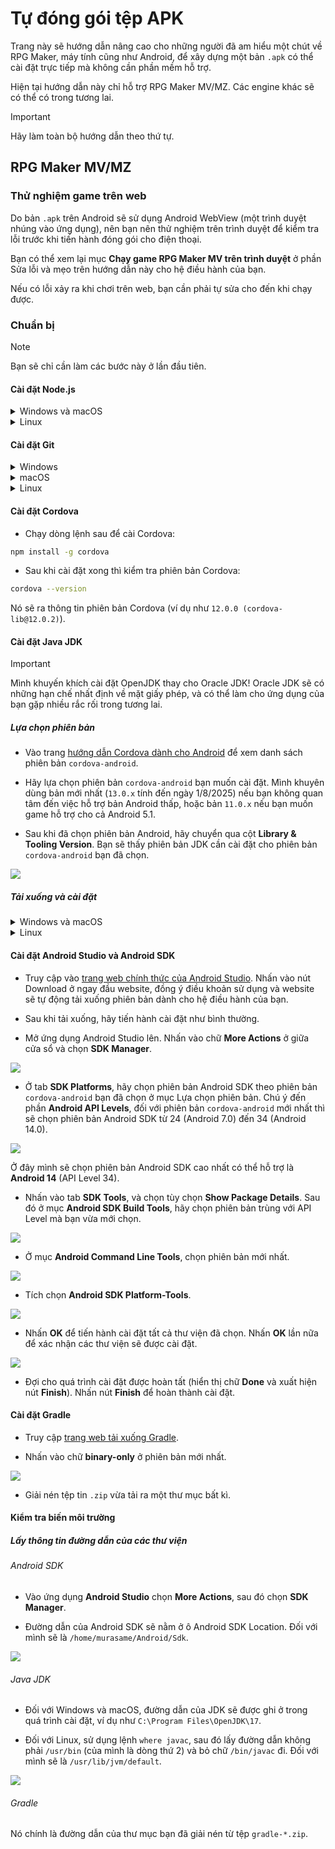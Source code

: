 # Tự đóng gói tệp APK

Trang này sẽ hướng dẫn nâng cao cho những người đã am hiểu một chút về RPG Maker, máy tính cũng như Android, để xây dựng một bản `.apk` có thể cài đặt trực tiếp mà không cần phần mềm hỗ trợ.

Hiện tại hướng dẫn này chỉ hỗ trợ RPG Maker MV/MZ. Các engine khác sẽ có thể có trong tương lai.

> [!IMPORTANT]
> Hãy làm toàn bộ hướng dẫn theo thứ tự.

## RPG Maker MV/MZ

### Thử nghiệm game trên web

Do bản `.apk` trên Android sẽ sử dụng Android WebView (một trình duyệt nhúng vào ứng dụng), nên bạn nên thử nghiệm trên trình duyệt để kiểm tra lỗi trước khi tiến hành đóng gói cho điện thoại.

Bạn có thể xem lại mục **Chạy game RPG Maker MV trên trình duyệt** ở phần Sửa lỗi và mẹo trên hướng dẫn này cho hệ điều hành của bạn.

Nếu có lỗi xảy ra khi chơi trên web, bạn cần phải tự sửa cho đến khi chạy được.

### Chuẩn bị

> [!NOTE]
> Bạn sẽ chỉ cần làm các bước này ở lần đầu tiên.

#### Cài đặt Node.js

<details>
<summary>Windows và macOS</summary>

* Truy cập vào [trang tải xuống của Node.js](https://nodejs.org/en/download).

* Ở mục **Or get a prebuilt Node.js® for**, hãy chọn hệ điều hành và loại hệ điều hành (x86, x64 hay ARM64) mà máy bạn đang sử dụng. Ví dụ như dưới đây sẽ là dành cho Windows 64-bit (x64):

![](images/image-24.png)

* Nhấn đúp để chạy tệp tin vừa mới tải xuống (Windows sẽ là `.exe`, còn macOS sẽ là `.pkg`). Sau đó tiến hành làm theo hướng dẫn để cài đặt Node.js.
</details>

<details>
<summary>Linux</summary>

* Đầu tiên là cài đặt `nvm` (Node Version Manager) cho Linux:

```sh
curl -o- https://raw.githubusercontent.com/nvm-sh/nvm/v0.40.3/install.sh | bash
```

> [!NOTE]
> Nếu sau này nvm có phiên bản mới hơn, bạn hãy thay đổi `0.40.3` thành phiên bản đó, hoặc bạn có thể đọc hướng dẫn trên [trang GitHub chính thức của nvm](https://github.com/nvm-sh/nvm).

* Sau khi cài đặt thành công thì tiếp tục cài đặt Node.js:

```sh
nvm install node
```
</details>

#### Cài đặt Git

<details>
<summary>Windows</summary>

* Truy cập vào [trang tải Git dành cho Windows](https://git-scm.com/downloads/win).

* Chọn bản dành cho kiến trúc hệ điều hành của bạn (x64 hoặc ARM64) ở mục Standalone Installer. Ví dụ như nếu bạn đang dùng Windows 64-bit, hãy chọn **Git for Windows/x64 Setup**.

* Sau khi tải xuống xong, nhấn đúp để chạy tệp tin `.exe` vừa tải xuống và làm theo hướng dẫn để hoàn tất cài đặt.
</details>

<details>
<summary>macOS</summary>

Nếu bạn đã cài Xcode thì nó đã kèm sẵn Git theo mặc định. Còn nếu bạn chưa có thì bạn có thể cài Git thông qua MacPorts:

```sh
sudo port install git
```
</details>

<details>
<summary>Linux</summary>

Git có thể được cài đặt trên toàn bộ distro. Hãy cài đặt gói `git` theo câu lệnh cho Package Manager của bạn, ví dụ như Pacman ở trên Linux thì sẽ là `pacman -S git`.
</details>

#### Cài đặt Cordova

* Chạy dòng lệnh sau để cài Cordova:

```sh
npm install -g cordova
```

* Sau khi cài đặt xong thì kiểm tra phiên bản Cordova:

```sh
cordova --version
```

Nó sẽ ra thông tin phiên bản Cordova (ví dụ như `12.0.0 (cordova-lib@12.0.2)`).

#### Cài đặt Java JDK

> [!IMPORTANT]
> Mình khuyến khích cài đặt OpenJDK thay cho Oracle JDK! Oracle JDK sẽ có những hạn chế nhất định về mặt giấy phép, và có thể làm cho ứng dụng của bạn gặp nhiều rắc rối trong tương lai.

##### Lựa chọn phiên bản

* Vào trang [hướng dẫn Cordova dành cho Android](https://cordova.apache.org/docs/en/12.x-2025.01/guide/platforms/android/index.html#android-api-level-support) để xem danh sách phiên bản `cordova-android`.

* Hãy lựa chọn phiên bản `cordova-android` bạn muốn cài đặt. Mình khuyên dùng bản mới nhất (`13.0.x` tính đến ngày 1/8/2025) nếu bạn không quan tâm đến việc hỗ trợ bản Android thấp, hoặc bản `11.0.x` nếu bạn muốn game hỗ trợ cho cả Android 5.1.

* Sau khi đã chọn phiên bản Android, hãy chuyển qua cột **Library & Tooling Version**. Bạn sẽ thấy phiên bản JDK cần cài đặt cho phiên bản `cordova-android` bạn đã chọn.

![](images/image-25.png)

##### Tải xuống và cài đặt

<details>
<summary>Windows và macOS</summary>

* Truy cập vào [trang web tải xuống OpenJDK](https://www.openlogic.com/openjdk-downloads).

* Chọn phiên bản OpenJDK bạn muốn tải:
    * Chọn **Java Version** là phiên bản JDK mà bạn đã chọn ở phần Lựa chọn phiên bản. Đối với `cordova-android` bản mới nhất, chúng ta sẽ dùng bản 17.
    * Chọn **Operating System** là phiên bản hệ điều hành bạn đang sử dụng.
    * Chọn **Architecture** là kiến trúc CPU máy tính của bạn (x86 hoặc ARM).
    * Chọn **Java Package** là JDK.

Sau khi đã lựa chọn xong, danh sách các phiên bản sẽ giống như thế này:

![](images/image-26.png)

* Nhấn vào chữ `.msi` (hoặc `.pkg` đối với macOS) đầu tiên trong danh sách (ở ảnh trên sẽ là phiên bản `17.0.16+8`). Nếu có phiên bản mới hơn trong tương lai thì bạn sẽ chọn phiên bản mới hơn đó.

* Sau khi tải xong, nhấn đúp vào tệp tin `.msi` hoặc `.pkg` đã tải xuống và tiến hành cài đặt.
</details>

<details>
<summary>Linux</summary>

Hãy tham khảo hướng dẫn cài đặt OpenJDK dành riêng cho distro của bạn. Mỗi distro sẽ có cách cài đặt khác nhau.
</details>

#### Cài đặt Android Studio và Android SDK

* Truy cập vào [trang web chính thức của Android Studio](https://developer.android.com/studio). Nhấn vào nút Download ở ngay đầu website, đồng ý điều khoản sử dụng và website sẽ tự động tải xuống phiên bản dành cho hệ điều hành của bạn.

* Sau khi tải xuống, hãy tiến hành cài đặt như bình thường.

* Mở ứng dụng Android Studio lên. Nhấn vào chữ **More Actions** ở giữa cửa sổ và chọn **SDK Manager**.

![](images/image-27.png)

* Ở tab **SDK Platforms**, hãy chọn phiên bản Android SDK theo phiên bản `cordova-android` bạn đã chọn ở mục Lựa chọn phiên bản. Chú ý đến phần **Android API Levels**, đối với phiên bản `cordova-android` mới nhất thì sẽ chọn phiên bản Android SDK từ 24 (Android 7.0) đến 34 (Android 14.0).

![](images/image-28.png)

Ở đây mình sẽ chọn phiên bản Android SDK cao nhất có thể hỗ trợ là **Android 14** (API Level 34).

* Nhấn vào tab **SDK Tools**, và chọn tùy chọn **Show Package Details**. Sau đó ở mục **Android SDK Build Tools**, hãy chọn phiên bản trùng với API Level mà bạn vừa mới chọn.

![](images/image-29.png)

* Ở mục **Android Command Line Tools**, chọn phiên bản mới nhất.

![](images/image-30.png)

* Tích chọn **Android SDK Platform-Tools**.

![](images/image-31.png)

* Nhấn **OK** để tiến hành cài đặt tất cả thư viện đã chọn. Nhấn **OK** lần nữa để xác nhận các thư viện sẽ được cài đặt.

![](images/image-32.png)

* Đợi cho quá trình cài đặt được hoàn tất (hiển thị chữ **Done** và xuất hiện nút **Finish**). Nhấn nút **Finish** để hoàn thành cài đặt.

#### Cài đặt Gradle

* Truy cập [trang web tải xuống Gradle](https://gradle.org/releases/).

* Nhấn vào chữ **binary-only** ở phiên bản mới nhất.

![](images/image-33.png)

* Giải nén tệp tin `.zip` vừa tải ra một thư mục bất kì.

#### Kiểm tra biến môi trường

##### Lấy thông tin đường dẫn của các thư viện

###### Android SDK

* Vào ứng dụng **Android Studio** chọn **More Actions**, sau đó chọn **SDK Manager**.

* Đường dẫn của Android SDK sẽ nằm ở ô Android SDK Location. Đối với mình sẽ là `/home/murasame/Android/Sdk`.

![](images/image-34.png)

###### Java JDK

* Đối với Windows và macOS, đường dẫn của JDK sẽ được ghi ở trong quá trình cài đặt, ví dụ như `C:\Program Files\OpenJDK\17`.

* Đối với Linux, sử dụng lệnh `where javac`, sau đó lấy đường dẫn không phải `/usr/bin` (của mình là dòng thứ 2) và bỏ chữ `/bin/javac` đi. Đối với mình sẽ là `/usr/lib/jvm/default`.

![](images/image-35.png)

###### Gradle

Nó chính là đường dẫn của thư mục bạn đã giải nén từ tệp `gradle-*.zip`.


